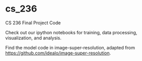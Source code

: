 # cs_236
CS 236 Final Project Code

Check out our ipython notebooks for training, data processing, visualization, and analysis.

Find the model code in image-super-resolution, adapted from https://github.com/idealo/image-super-resolution.

